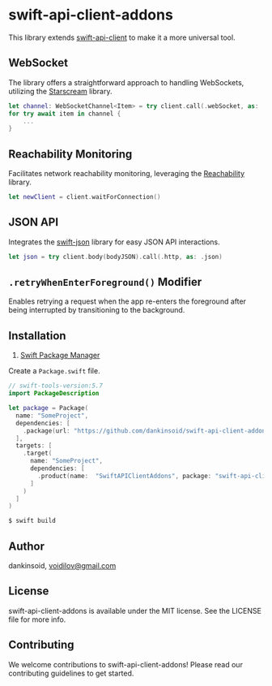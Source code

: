 # swift-api-client-addons
This library extends [swift-api-client](https://github.com/dankinsoid/swift-api-client) to make it a more universal tool.

## WebSocket
The library offers a straightforward approach to handling WebSockets, utilizing the [Starscream](https://github.com/daltoniam/Starscream.git) library.
```swift
let channel: WebSocketChannel<Item> = try client.call(.webSocket, as: .decodable)
for try await item in channel {
    ...
}
```
## Reachability Monitoring
Facilitates network reachability monitoring, leveraging the [Reachability](https://github.com/ashleymills/Reachability.swift) library.
```swift
let newClient = client.waitForConnection()
```
## JSON API
Integrates the [swift-json](https://github.com/dankinsoid/swift-json) library for easy JSON API interactions.
```swift
let json = try client.body(bodyJSON).call(.http, as: .json)
```
## `.retryWhenEnterForeground()`  Modifier
Enables retrying a request when the app re-enters the foreground after being interrupted by transitioning to the background.

## Installation

1. [Swift Package Manager](https://github.com/apple/swift-package-manager)

Create a `Package.swift` file.
```swift
// swift-tools-version:5.7
import PackageDescription

let package = Package(
  name: "SomeProject",
  dependencies: [
    .package(url: "https://github.com/dankinsoid/swift-api-client-addons.git", from: "0.12.0")
  ],
  targets: [
    .target(
      name: "SomeProject",
      dependencies: [
        .product(name:  "SwiftAPIClientAddons", package: "swift-api-client-addons"),
      ]
    )
  ]
)
```
```ruby
$ swift build
```

## Author

dankinsoid, voidilov@gmail.com

## License

swift-api-client-addons is available under the MIT license. See the LICENSE file for more info.

## Contributing
We welcome contributions to swift-api-client-addons! Please read our contributing guidelines to get started.
